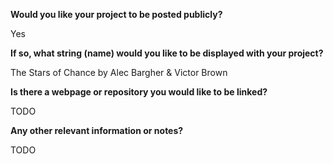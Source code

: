 **Would you like your project to be posted publicly?**

Yes

**If so, what string (name) would you like to be displayed with your project?**

The Stars of Chance by Alec Bargher & Victor Brown

**Is there a webpage or repository you would like to be linked?**

TODO

**Any other relevant information or notes?**

TODO
